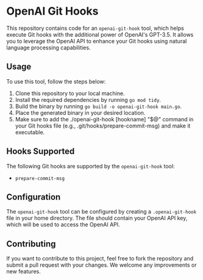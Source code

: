 # OpenAI Git Hooks

This repository contains code for an `openai-git-hook` tool, which helps execute Git hooks with the additional power of OpenAI's GPT-3.5. It allows you to leverage the OpenAI API to enhance your Git hooks using natural language processing capabilities.

## Usage

To use this tool, follow the steps below:

1. Clone this repository to your local machine.
2. Install the required dependencies by running `go mod tidy`.
3. Build the binary by running `go build -o openai-git-hook main.go`.
4. Place the generated binary in your desired location.
5. Make sure to add the ./openai-git-hook [hookname] "$@" command in your Git hooks file (e.g., .git/hooks/prepare-commit-msg) and make it executable.

## Hooks Supported

The following Git hooks are supported by the `openai-git-hook` tool:

- `prepare-commit-msg`

## Configuration

The `openai-git-hook` tool can be configured by creating a `.openai-git-hook` file in your home directory. The file should contain your OpenAI API key, which will be used to access the OpenAI API.

## Contributing

If you want to contribute to this project, feel free to fork the repository and submit a pull request with your changes. We welcome any improvements or new features.